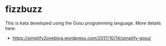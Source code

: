# fizzbuzz

This is kata developed using the Gosu programming language. More details here:

- https://simplify2oneblog.wordpress.com/2017/10/14/simplify-gosu/

